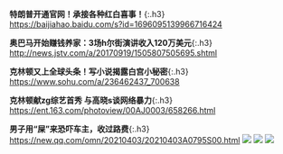 `　`　
```tip
```
**特朗普开通官网！承接各种红白喜事！**{:.h3}<br>
<https://baijiahao.baidu.com/s?id=1696095139966716424>

**奥巴马开始赚钱养家：3场h尔街演讲收入120万美元**{:.h3}<br>
<http://news.jstv.com/a/20170919/1505807505695.shtml>

**克林顿又上全球头条！写小说揭露白宫小秘密**{:.h3}<br>
<https://www.sohu.com/a/236462437_700638>

**克林顿献zg综艺首秀 与高晓s谈网络暴力**{:.h3}<br>
<https://ent.163.com/photoview/00AJ0003/658266.html>

**男子用“屎”来恐吓车主，收过路费**{:.h3}<br>
<https://new.qq.com/omn/20210403/20210403A0795S00.html>
![](http://inews.gtimg.com/newsapp_bt/0/13370373478/1000)
![](http://inews.gtimg.com/newsapp_bt/0/13370375032/1000)
![](http://inews.gtimg.com/newsapp_bt/0/13370375807/1000)
